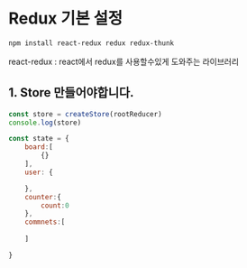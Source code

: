 # Redux 기본 설정

```sh
npm install react-redux redux redux-thunk
```

react-redux : react에서 redux를 사용할수있게 도와주는 라이브러리

## 1. Store 만들어야합니다.

```jsx
const store = createStore(rootReducer)
console.log(store)
```


```js
const state = {
    board:[
        {}
    ],
    user: {

    },
    counter:{
        count:0
    },
    commnets:[
        
    ]

}
```